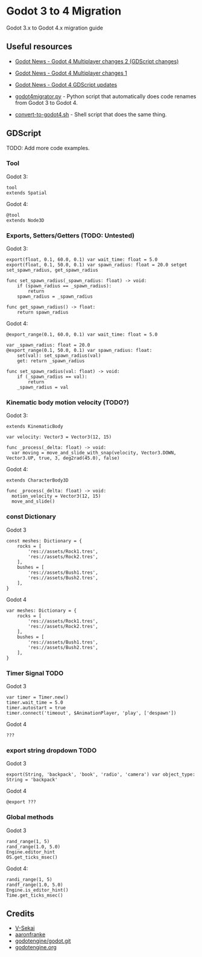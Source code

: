 # Godot 3 to 4 Migration
Godot 3.x to Godot 4.x migration guide

## Useful resources

* [Godot News - Godot 4 Multiplayer changes 2 (GDScript changes)](https://godotengine.org/article/multiplayer-changes-godot-4-0-report-2)
* [Godot News - Godot 4 Multiplayer changes 1](https://godotengine.org/article/multiplayer-changes-godot-4-0-report-1)
* [Godot News - Godot 4 GDScript updates](https://godotengine.org/article/gdscript-progress-report-feature-complete-40)

* [godot4migrator.py](https://github.com/V-Sekai/gd3to4/blob/main/godot4migrator.py) - Python script that automatically does code renames from Godot 3 to Godot 4.
* [convert-to-godot4.sh](https://gist.github.com/aaronfranke/79b424226475d277d0035b7835b09c5f) - Shell script that does the same thing.

## GDScript

TODO: Add more code examples.

### Tool

Godot 3:
```gdscript
tool
extends Spatial
```

Godot 4:
```gdscript
@tool
extends Node3D
```

### Exports, Setters/Getters (TODO: Untested)

Godot 3:
```gdscript
export(float, 0.1, 60.0, 0.1) var wait_time: float = 5.0
export(float, 0.1, 50.0, 0.1) var spawn_radius: float = 20.0 setget set_spawn_radius, get_spawn_radius

func set_spawn_radius(_spawn_radius: float) -> void:
	if (spawn_radius == _spawn_radius):
		return
	spawn_radius = _spawn_radius

func get_spawn_radius() -> float:
	return spawn_radius
```

Godot 4:
```gdscript
@export_range(0.1, 60.0, 0.1) var wait_time: float = 5.0

var _spawn_radius: float = 20.0
@export_range(0.1, 50.0, 0.1) var spawn_radius: float:
	set(val): set_spawn_radius(val)
	get: return _spawn_radius

func set_spawn_radius(val: float) -> void:
	if (_spawn_radius == val):
		return
	_spawn_radius = val
```

### Kinematic body motion velocity (TODO?)

Godot 3:
```gdscript
extends KinematicBody

var velocity: Vector3 = Vector3(12, 15)

func _process(_delta: float) -> void:
  var moving = move_and_slide_with_snap(velocity, Vector3.DOWN, Vector3.UP, true, 3, deg2rad(45.0), false)
```

Godot 4:
```gdscript
extends CharacterBody3D

func _process(_delta: float) -> void:
  motion_velocity = Vector3(12, 15)
  move_and_slide()
```

### const Dictionary

Godot 3
```gdscript
const meshes: Dictionary = {
	rocks = [
		'res://assets/Rock1.tres',
		'res://assets/Rock2.tres',
	],
	bushes = [
		'res://assets/Bush1.tres',
		'res://assets/Bush2.tres',
	],
}
```

Godot 4
```gdscript
var meshes: Dictionary = {
	rocks = [
		'res://assets/Rock1.tres',
		'res://assets/Rock2.tres',
	],
	bushes = [
		'res://assets/Bush1.tres',
		'res://assets/Bush2.tres',
	],
}
```

### Timer Signal TODO

Godot 3
```gdscript
var timer = Timer.new()
timer.wait_time = 5.0
timer.autostart = true
timer.connect('timeout', $AnimationPlayer, 'play', ['despawn'])
```

Godot 4
```gdscript
???
```

### export string dropdown TODO

Godot 3
```gdscript
export(String, 'backpack', 'book', 'radio', 'camera') var object_type: String = 'backpack'
```

Godot 4
```gdscript
@export ???
```

### Global methods

Godot 3
```gdscript
rand_range(1, 5)
rand_range(1.0, 5.0)
Engine.editor_hint
OS.get_ticks_msec()
```

Godot 4:
```gdscript
randi_range(1, 5)
randf_range(1.0, 5.0)
Engine.is_editor_hint()
Time.get_ticks_msec()
```

## Credits

* [V-Sekai](https://github.com/V-Sekai)
* [aaronfranke](https://gist.github.com/aaronfranke)
* [godotengine/godot.git](https://github.com/godotengine/godot)
* [godotengine.org](https://godotengine.org)
